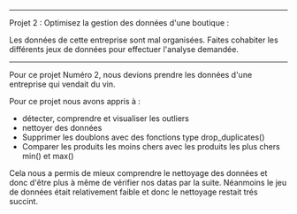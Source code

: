 -----------------------------------------------------------------------------------------------------------------------------------------------------------------------------------------------------

Projet 2 : Optimisez la gestion des données d'une boutique :

Les données de cette entreprise sont mal organisées. Faites cohabiter les différents jeux de données pour effectuer l'analyse demandée.

-----------------------------------------------------------------------------------------------------------------------------------------------------------------------------------------------------

Pour ce projet Numéro 2, nous devions prendre les données d'une entreprise qui vendait du vin.

Pour ce projet nous avons appris à :

- détecter, comprendre et visualiser les outliers
- nettoyer des données
- Supprimer les doublons avec des fonctions type drop_duplicates()
- Comparer les produits les moins chers avec les produits les plus chers min() et max()

Cela nous a permis de mieux comprendre le nettoyage des données et donc d'être plus à même de vérifier nos datas par la suite. Néanmoins le jeu de données était relativement faible et donc le nettoyage restait trés succint.
